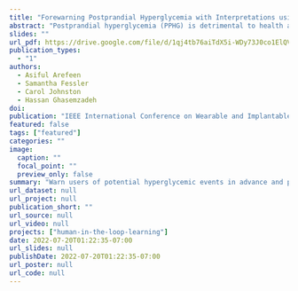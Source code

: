 ```yaml
---
title: "Forewarning Postprandial Hyperglycemia with Interpretations using Machine Learning"
abstract: "Postprandial hyperglycemia (PPHG) is detrimental to health and increases risk of cardiovascular diseases, reduced eyesight, and life-threatening conditions like cancer. Detecting PPHG events before they occur can potentially help with providing early interventions. Prior research suggests that PPHG events can be predicted based on information about diet. However, such computational approaches (1) are data hungry requiring significant amounts of data for algorithm training; and (2) work as a black-box and lack interpretability, thus limiting the adoption of these technologies for use in clinical interventions. Motivated by these shortcomings, we propose, DietNudge, a machine learning based framework that integrates multi-modal data about diet, insulin, and blood glucose to predict PPHG events before they occur. Using data from patients with diabetes, we demonstrate that our model can predict PPHG events with up to 90% classification accuracy and an average F1 score of 0.93. The proposed decision-tree-based approach also identifies modifiable factors that contribute to an impending PPHG event while providing personalized thresholds to prevent such events. Our results suggest that we can develop simply, yet effective, computational algorithms that can be used as preventative mechanisms for diabetes and obesity management."
slides: ""
url_pdf: https://drive.google.com/file/d/1qj4tb76aiTdX5i-WDy73J0co1ElQVaD6/view?usp=sharing
publication_types:
  - "1"
authors:
  - Asiful Arefeen
  - Samantha Fessler
  - Carol Johnston
  - Hassan Ghasemzadeh
doi: 
publication: "IEEE International Conference on Wearable and Implantable Body Sensor Networks (BSN’22)"
featured: false
tags: ["featured"]
categories: ""
image:
  caption: ""
  focal_point: ""
  preview_only: false
summary: "Warn users of potential hyperglycemic events in advance and provide interpretation for decisions made by models to modify lifestyle."
url_dataset: null
url_project: null
publication_short: ""
url_source: null
url_video: null
projects: ["human-in-the-loop-learning"]
date: 2022-07-20T01:22:35-07:00
url_slides: null
publishDate: 2022-07-20T01:22:35-07:00
url_poster: null
url_code: null
---
```

